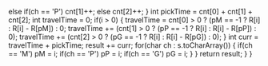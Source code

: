 else if(ch == 'P') cnt[1]++;
else cnt[2]++;
}
int pickTime = cnt[0] + cnt[1] + cnt[2];
int travelTime = 0;
if(i > 0) {
travelTime =  cnt[0] > 0 ? (pM == -1 ? R[i] : R[i] - R[pM]) : 0;
travelTime +=  (cnt[1] > 0 ? (pP == -1 ? R[i] : R[i] - R[pP]) : 0);
travelTime +=  (cnt[2] > 0 ? (pG == -1 ? R[i] : R[i] - R[pG]) : 0);
}
int curr = travelTime + pickTime;
result += curr;
for(char ch : s.toCharArray()) {
if(ch == 'M') pM = i;
if(ch == 'P') pP = i;
if(ch == 'G') pG = i;
}
}
return result;
}
}
```